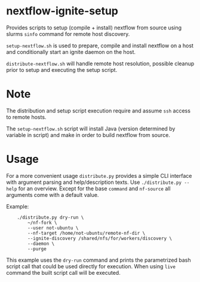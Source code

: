 # nextflow-ignite-setup

Provides scripts to setup (compile + install) nextflow from source using slurms `sinfo` command for remote host discovery.

`setup-nextflow.sh` is used to prepare, compile and install nextflow on a host and conditionally start an ignite daemon on the host.

`distribute-nextflow.sh` will handle remote host resolution, possible cleanup prior to setup and executing the setup script.

# Note

The distribution and setup script execution require and assume `ssh` access to remote hosts.

The `setup-nextflow.sh` script will install Java (version determined by variable in script) and make in order to build nextflow from source.

# Usage

For a more convenient usage `distribute.py` provides a simple CLI interface with argument parsing and help/description texts. Use `./distribute.py --help` for an overview.
Except for the base `command` and `nf-source` all arguments come with a default value.

Example:
```
    ./distribute.py dry-run \ 
        ~/nf-fork \
        --user not-ubuntu \
        --nf-target /home/not-ubuntu/remote-nf-dir \
        --ignite-discovery /shared/nfs/for/workers/discovery \
        --daemon \
        --purge
```

This example uses the `dry-run` command and prints the parametrized bash script call that could be used directly for execution. When using `live` command the built script call will be executed. 